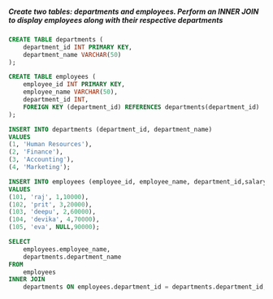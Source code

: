 ##### Create two tables: departments and employees. Perform an INNER JOIN to display employees along with their respective departments

```sql
CREATE TABLE departments (
    department_id INT PRIMARY KEY,
    department_name VARCHAR(50)
);
```
```sql
CREATE TABLE employees (
    employee_id INT PRIMARY KEY,
    employee_name VARCHAR(50),
    department_id INT,
    FOREIGN KEY (department_id) REFERENCES departments(department_id)
);
```
```sql
INSERT INTO departments (department_id, department_name)
VALUES
(1, 'Human Resources'),
(2, 'Finance'),
(3, 'Accounting'),
(4, 'Marketing');
```

```sql
INSERT INTO employees (employee_id, employee_name, department_id,salary)
VALUES
(101, 'raj', 1,10000),
(102, 'prit', 3,20000),
(103, 'deepu', 2,60000),
(104, 'devika', 4,70000),
(105, 'eva', NULL,90000); 
```

```sql
SELECT 
    employees.employee_name,
    departments.department_name
FROM 
    employees
INNER JOIN 
    departments ON employees.department_id = departments.department_id;

```